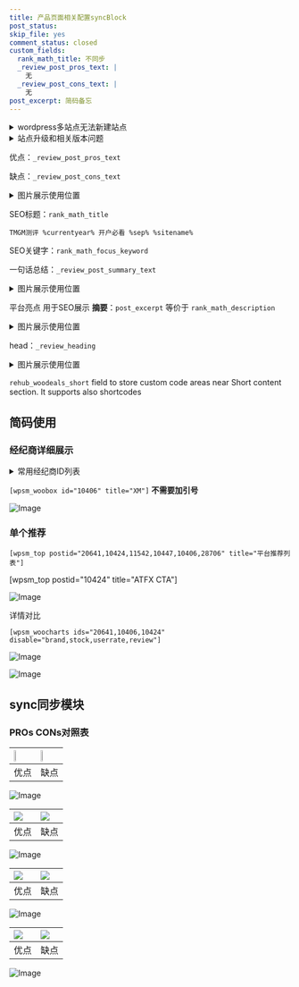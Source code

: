 ```yaml
---
title: 产品页面相关配置syncBlock
post_status: 
skip_file: yes
comment_status: closed
custom_fields:
  rank_math_title: 不同步
  _review_post_pros_text: |
    无
  _review_post_cons_text: |
    无
post_excerpt: 简码备忘
---
```

<details><summary>wordpress多站点无法新建站点</summary>

<li>和报错需要清理cookies一样的原因</li>
<li>wp-config.php里面<code>define( 'SUBDOMAIN_INSTALL', false );//子域名安装</code></li>
<li>新建子站点是用<code>define( 'SUBDOMAIN_INSTALL', true);//子域名安装</code> 完成以后，改成<code>false</code></li>
</details>

<details><summary>站点升级和相关版本问题</summary>

<p>wordpress：5.9.9
woocommerce：7.5.1
出现问题的地方：主题选项里面>><strong>Product layout >>compact style</strong></p>
<p>如何出现没有用过的字段 导致无法保存。先导出配置 然后进行修改，后面再次恢复即可。</p>
<p>出现部分字段无法显示时，需要返回默认布局后，对产品进行保存就好了。</p>
<p></p>
</details>

优点：`_review_post_pros_text`

缺点：`_review_post_cons_text`

<details><summary>图片展示使用位置</summary>

<img src="https://prod-files-secure.s3.us-west-2.amazonaws.com/39ed1227-6d7d-4570-be36-9ccd4a2c4241/f51d3d83-55d4-4bdf-9604-f37ec77ab556/Untitled.png?X-Amz-Algorithm=AWS4-HMAC-SHA256&X-Amz-Content-Sha256=UNSIGNED-PAYLOAD&X-Amz-Credential=ASIAZI2LB466QMNPDAWA%2F20250806%2Fus-west-2%2Fs3%2Faws4_request&X-Amz-Date=20250806T225520Z&X-Amz-Expires=3600&X-Amz-Security-Token=IQoJb3JpZ2luX2VjEEYaCXVzLXdlc3QtMiJGMEQCIGvI9oD3pqL0U7ajosPf6WRfXuKekLm3Y0VoQnhRr98zAiAcgHBnqxp1WHc%2FsR7E4Com%2Bm%2F4khmAP0pm3VUwuOERxCr%2FAwh%2FEAAaDDYzNzQyMzE4MzgwNSIMHGANjXODIg1u2RSPKtwDqQpUvXqFGedHQBmSv0VaXXnRjNAUR4qEiPitjwHJTUpR9dzMUQtf0SlE74Sg1ElVEOuU%2FiGjWPVAfsP7nBjFc2vplfvY68%2BfM%2FebI3PdVWu32w7LadfHP%2FTUrO95ttgi9Eiu2jE%2F9lsvU9L3hN488Fv3wf5g1rqBi553wlDgCk9dKBD39m4rWbc9mP4GNSO7pwVKy0g%2Fo3d6mtp2NQS%2Bc7TJVFUyM%2FPrzFxAMnPeHChJYDEffs4nS%2BMuhVsCeLCWKdXUskET9%2Bi68gI5XeyehhHbgEUqWAwgdtE77HClRv3uhZY1Ej%2BI%2Bm%2Bjs0lbIzGqBC5B3PNEGyXHup6tLfWWwRttk%2F4kLiVCoaYtZaoXcEIRv1Z36L5X0FseN8dDCmXX9Zy%2F0yK6LoX3e8Tf0w28ndoIMwOVoeejydQ1hRkbZNANTm0R2LySo2NeV5IWwxJB2t4PuyGP%2Fc5qnJRqKASpDsvEkzjo37%2B8vs2hEkpU6qFv%2BoPwQQ4qme%2Bw0fshf%2BcKPm5MwGnFHkV8hHDY0tOa3V0VA3GCyiY%2FnVDgQYjXHkbvQfYyTEupwIS6sb15%2B7ig5myHQTW87RvDrO3amHl%2Fgbn1WE2IAlytVyn%2BV3iR95TgBUECx0rqOgekIDcwoZrPxAY6pgFzBwGQE5kMDyFJosMHL6Joq8TF9VtOdCD7xns%2B%2FL%2Bw2dNkErw95bFRiVZSthbFFoHsL58JRD4zPuncNjVIMU0Lwgtq0KDLT%2FQOGdOQ97L46Odui%2BDhxKLThkP1rV4A0dZJh45at65RmiiULc2p8pt0%2FBcVFhKwOB9MiZ6SJCW5LE7h0dLiWkPNmr%2BRd6FUwKlR7Ib%2FVFH0RDdWnXAEQhEOv5c4nsi1&X-Amz-Signature=0f8f1577f5525b5db094a44f84df5c5af16ea8bc867b07156ec0d41e00b87f2e&X-Amz-SignedHeaders=host&x-amz-checksum-mode=ENABLED&x-id=GetObject" alt="Image">
</details>

SEO标题：`rank_math_title`

`TMGM测评 %currentyear% 开户必看 %sep% %sitename%`

SEO关键字：`rank_math_focus_keyword`

一句话总结：`_review_post_summary_text`

<details><summary>图片展示使用位置</summary>

<img src="https://prod-files-secure.s3.us-west-2.amazonaws.com/39ed1227-6d7d-4570-be36-9ccd4a2c4241/4b96a922-296c-4f4e-8630-d1c870cbce01/Untitled.png?X-Amz-Algorithm=AWS4-HMAC-SHA256&X-Amz-Content-Sha256=UNSIGNED-PAYLOAD&X-Amz-Credential=ASIAZI2LB4662SSSK5DI%2F20250806%2Fus-west-2%2Fs3%2Faws4_request&X-Amz-Date=20250806T225521Z&X-Amz-Expires=3600&X-Amz-Security-Token=IQoJb3JpZ2luX2VjEEYaCXVzLXdlc3QtMiJHMEUCIQC49DfJSt%2Fcm9fgToYzLYJepxWpn6lml3SerRN%2B93mdbgIgGWrTvwAzHIT8QFSfGq8rLQQHqRUMQHu3sOASp1dOfHkq%2FwMIfxAAGgw2Mzc0MjMxODM4MDUiDLYssN%2FulDdMEYSYCSrcA2tOPGRNoSuQp5y%2BPfFu%2BJCPHenud8gr1le9px6Hr7jmpBSpSW4JFbbyNhZVl%2Bxq0P%2Bt7yRpVXgyFPghrRkpq4bvajC%2FZxJsZl9kVcZZ2SvYQXyaHcIzTVeg1SJHU3PzmvFiiUHu7je6TnZb6ADTwRcrc9Jfh53I6JeJMIzCNCUz%2B54RBumGzvGONNXZXAI26zOgg87SwxFHQQeE2rTNNpAMYfkWiOLaBVqzsjZg1U0qC46x76GFnqPP3qxw7XIpToaADZdTi9SarI7YbbnLRE8C7q5KgpZRfM2y1m3h9GUTVq1Y3MZ1mfMPtj8sAjVcqPwsUC9RvBooqEp8hybx5t577VXjJspJZrWiMN0ctSPTnC0N1u8gZ12KAe9uyih6oP0B5yNJymohcupGkUoV41VGfuc7yIbvXiC78LaGX0m7148N0KFYn29Y%2Bl8ooth%2BODgWdwCGCYAOeUfflo6LFvWilmNlK1XkT%2Bk60B5p5O7l2KK8%2FAQPF4vedd4fZuXRUPhkFkBWnhvtIQLtaqwFz4hvCPCuueIhVPcKlBktWHhovKSYaJuTmcmkC%2BLY0eyt%2BnXjGer3P4zMsxDFK1NEtv%2FCaCYvOeNFV0WobcogEQTlEsXxnl%2B1DyTbdKqjMOeZz8QGOqUBcjomZPVkvprraSJpiKaVp7GDH27OCtmKrOCuhYubtQixj5Co6OahTokZLFwcHJCwOd9KOfW2hVUdXpR6KZabcVuX8Gy8xI%2Frl6sGG8FwhKjUxAxzC%2FvUWPLp7uL2%2FJfeCEsolDPYI%2BGRoxzvWetS4as%2B442pD1qDDvVLryhmuiTPfSw87F5SN5oZRL9tfhMJnfH%2Bteax8RSJAicY7gZDm52nljk7&X-Amz-Signature=a3e95234c8bcff37936b59240680a00f984da8659c500a702cacd6008b269313&X-Amz-SignedHeaders=host&x-amz-checksum-mode=ENABLED&x-id=GetObject" alt="Image">
</details>

平台亮点 用于SEO展示 **摘要**：`post_excerpt`  等价于 `rank_math_description`

<details><summary>图片展示使用位置</summary>

<img src="https://prod-files-secure.s3.us-west-2.amazonaws.com/39ed1227-6d7d-4570-be36-9ccd4a2c4241/1ee11f63-b60a-4dfe-a7a7-d58ff23b5d88/Untitled.png?X-Amz-Algorithm=AWS4-HMAC-SHA256&X-Amz-Content-Sha256=UNSIGNED-PAYLOAD&X-Amz-Credential=ASIAZI2LB466STTLDPEX%2F20250806%2Fus-west-2%2Fs3%2Faws4_request&X-Amz-Date=20250806T225521Z&X-Amz-Expires=3600&X-Amz-Security-Token=IQoJb3JpZ2luX2VjEEYaCXVzLXdlc3QtMiJGMEQCIHzFHWvR%2B0%2FK8gYSRrwdR3nj3xONxBksB3TMjLj4NwO4AiBQXvJjWzTnMT1%2BtOSeLfuNvJHchCi3L2YqQTQtW4fP0yr%2FAwh%2FEAAaDDYzNzQyMzE4MzgwNSIMlbo%2B3QEn%2B7UonhxyKtwDPn%2BYyqsUQSFCm62wY5ptBBUctoxhFUPOh49TYFmQ8Z3RiTrWIC2SetCe6c8BKjnREni2ojid%2F4d4vyDoDiXYYFcoTN3KMQtLFwh4h1%2BeLNwhZdDwdCpYoTXG%2FGpUXYyJCEqv2fVbuxrJf3ToK8fRkzIVTvqstfsLNlMuLu68vywOFUqGA5acCMKxBB6iQfbF0LXfTZPdbi5GJgePeniOme7ubijndTobKIXgZKBe%2BS1KWfOoUOf6B7tW7%2B6CoYAz8oiGP%2Bn8y9GCBGpLvpIucoMmgdiXjzv%2BI2tFkpgRCQN0zeKSbGqstDXONonMc5PR9qSHLti1%2BxX9XNEnFW8nau4zOsxljzIaDVAFk29VFjkUKJo3DSk5zhQw202RTVa1WSU773FDOlaBAuh6fqz2zc0FEF1XI8fo44H%2FjTgu0Wg4O%2FWCJAxjIv6jrsndLDNkatpPSPz6R14aC1edGM5uOWq0zJQZlPdvenOCPAb8%2BwhKGXc%2BFxttI0QnVismPxLiVOPIJgEnzmfFEVkjPXogB6OcMBqhh%2BF4kKXgVl08a8CWY8aDPICI1karJ9N%2Bl2J%2F0ozbBBQ%2FWLR3IbEgE3tubJ5UxZo5LdRIR0HHsYFy9hosD7VfFTA5t%2BJFvZ0wx5nPxAY6pgEwfIV3Kk7pb1yY9X%2FoIBPvCf5yOIF0zk7%2Byx2oizlfpDTwgHJqeI3rVYvfzbzn4INjWakJ0WdzLwaQj%2BTj4gNZOC7FXWYdc9Ulg%2BrdLrWKxCXdGpLxKa7pxpb5WhCuIPyQr32pt3R%2F0YG3HfSKWol8o3juqRq37wB2XhHCij1fP3cR4SQ0YuO73OpoEapccstXxMLUr7ElJt0VeHdCkPuaFIUwrOad&X-Amz-Signature=ed713e86f0c5d84dd5c33d1cab880b1eb67ef4da5e4895696643dec120322aef&X-Amz-SignedHeaders=host&x-amz-checksum-mode=ENABLED&x-id=GetObject" alt="Image">
<img src="https://prod-files-secure.s3.us-west-2.amazonaws.com/39ed1227-6d7d-4570-be36-9ccd4a2c4241/ad4118b5-78d8-4fbe-801e-3b29b5d99c01/Untitled.png?X-Amz-Algorithm=AWS4-HMAC-SHA256&X-Amz-Content-Sha256=UNSIGNED-PAYLOAD&X-Amz-Credential=ASIAZI2LB466STTLDPEX%2F20250806%2Fus-west-2%2Fs3%2Faws4_request&X-Amz-Date=20250806T225521Z&X-Amz-Expires=3600&X-Amz-Security-Token=IQoJb3JpZ2luX2VjEEYaCXVzLXdlc3QtMiJGMEQCIHzFHWvR%2B0%2FK8gYSRrwdR3nj3xONxBksB3TMjLj4NwO4AiBQXvJjWzTnMT1%2BtOSeLfuNvJHchCi3L2YqQTQtW4fP0yr%2FAwh%2FEAAaDDYzNzQyMzE4MzgwNSIMlbo%2B3QEn%2B7UonhxyKtwDPn%2BYyqsUQSFCm62wY5ptBBUctoxhFUPOh49TYFmQ8Z3RiTrWIC2SetCe6c8BKjnREni2ojid%2F4d4vyDoDiXYYFcoTN3KMQtLFwh4h1%2BeLNwhZdDwdCpYoTXG%2FGpUXYyJCEqv2fVbuxrJf3ToK8fRkzIVTvqstfsLNlMuLu68vywOFUqGA5acCMKxBB6iQfbF0LXfTZPdbi5GJgePeniOme7ubijndTobKIXgZKBe%2BS1KWfOoUOf6B7tW7%2B6CoYAz8oiGP%2Bn8y9GCBGpLvpIucoMmgdiXjzv%2BI2tFkpgRCQN0zeKSbGqstDXONonMc5PR9qSHLti1%2BxX9XNEnFW8nau4zOsxljzIaDVAFk29VFjkUKJo3DSk5zhQw202RTVa1WSU773FDOlaBAuh6fqz2zc0FEF1XI8fo44H%2FjTgu0Wg4O%2FWCJAxjIv6jrsndLDNkatpPSPz6R14aC1edGM5uOWq0zJQZlPdvenOCPAb8%2BwhKGXc%2BFxttI0QnVismPxLiVOPIJgEnzmfFEVkjPXogB6OcMBqhh%2BF4kKXgVl08a8CWY8aDPICI1karJ9N%2Bl2J%2F0ozbBBQ%2FWLR3IbEgE3tubJ5UxZo5LdRIR0HHsYFy9hosD7VfFTA5t%2BJFvZ0wx5nPxAY6pgEwfIV3Kk7pb1yY9X%2FoIBPvCf5yOIF0zk7%2Byx2oizlfpDTwgHJqeI3rVYvfzbzn4INjWakJ0WdzLwaQj%2BTj4gNZOC7FXWYdc9Ulg%2BrdLrWKxCXdGpLxKa7pxpb5WhCuIPyQr32pt3R%2F0YG3HfSKWol8o3juqRq37wB2XhHCij1fP3cR4SQ0YuO73OpoEapccstXxMLUr7ElJt0VeHdCkPuaFIUwrOad&X-Amz-Signature=4067138948910d98ab1e7c522a5ec115311da03356c788bbbb859e040467b945&X-Amz-SignedHeaders=host&x-amz-checksum-mode=ENABLED&x-id=GetObject" alt="Image">
<img src="https://prod-files-secure.s3.us-west-2.amazonaws.com/39ed1227-6d7d-4570-be36-9ccd4a2c4241/a38cf7c9-a79c-4b64-9e94-13589fe0758b/Untitled.png?X-Amz-Algorithm=AWS4-HMAC-SHA256&X-Amz-Content-Sha256=UNSIGNED-PAYLOAD&X-Amz-Credential=ASIAZI2LB466STTLDPEX%2F20250806%2Fus-west-2%2Fs3%2Faws4_request&X-Amz-Date=20250806T225521Z&X-Amz-Expires=3600&X-Amz-Security-Token=IQoJb3JpZ2luX2VjEEYaCXVzLXdlc3QtMiJGMEQCIHzFHWvR%2B0%2FK8gYSRrwdR3nj3xONxBksB3TMjLj4NwO4AiBQXvJjWzTnMT1%2BtOSeLfuNvJHchCi3L2YqQTQtW4fP0yr%2FAwh%2FEAAaDDYzNzQyMzE4MzgwNSIMlbo%2B3QEn%2B7UonhxyKtwDPn%2BYyqsUQSFCm62wY5ptBBUctoxhFUPOh49TYFmQ8Z3RiTrWIC2SetCe6c8BKjnREni2ojid%2F4d4vyDoDiXYYFcoTN3KMQtLFwh4h1%2BeLNwhZdDwdCpYoTXG%2FGpUXYyJCEqv2fVbuxrJf3ToK8fRkzIVTvqstfsLNlMuLu68vywOFUqGA5acCMKxBB6iQfbF0LXfTZPdbi5GJgePeniOme7ubijndTobKIXgZKBe%2BS1KWfOoUOf6B7tW7%2B6CoYAz8oiGP%2Bn8y9GCBGpLvpIucoMmgdiXjzv%2BI2tFkpgRCQN0zeKSbGqstDXONonMc5PR9qSHLti1%2BxX9XNEnFW8nau4zOsxljzIaDVAFk29VFjkUKJo3DSk5zhQw202RTVa1WSU773FDOlaBAuh6fqz2zc0FEF1XI8fo44H%2FjTgu0Wg4O%2FWCJAxjIv6jrsndLDNkatpPSPz6R14aC1edGM5uOWq0zJQZlPdvenOCPAb8%2BwhKGXc%2BFxttI0QnVismPxLiVOPIJgEnzmfFEVkjPXogB6OcMBqhh%2BF4kKXgVl08a8CWY8aDPICI1karJ9N%2Bl2J%2F0ozbBBQ%2FWLR3IbEgE3tubJ5UxZo5LdRIR0HHsYFy9hosD7VfFTA5t%2BJFvZ0wx5nPxAY6pgEwfIV3Kk7pb1yY9X%2FoIBPvCf5yOIF0zk7%2Byx2oizlfpDTwgHJqeI3rVYvfzbzn4INjWakJ0WdzLwaQj%2BTj4gNZOC7FXWYdc9Ulg%2BrdLrWKxCXdGpLxKa7pxpb5WhCuIPyQr32pt3R%2F0YG3HfSKWol8o3juqRq37wB2XhHCij1fP3cR4SQ0YuO73OpoEapccstXxMLUr7ElJt0VeHdCkPuaFIUwrOad&X-Amz-Signature=17f4bbf382228749b8ef98fe3c8893b1a3ac3ca311f7c73b49fe35d417fa5eea&X-Amz-SignedHeaders=host&x-amz-checksum-mode=ENABLED&x-id=GetObject" alt="Image">
<img src="https://prod-files-secure.s3.us-west-2.amazonaws.com/39ed1227-6d7d-4570-be36-9ccd4a2c4241/7da6fc1e-d2ac-42ae-8c75-cb5749aa18f6/Untitled.png?X-Amz-Algorithm=AWS4-HMAC-SHA256&X-Amz-Content-Sha256=UNSIGNED-PAYLOAD&X-Amz-Credential=ASIAZI2LB466STTLDPEX%2F20250806%2Fus-west-2%2Fs3%2Faws4_request&X-Amz-Date=20250806T225521Z&X-Amz-Expires=3600&X-Amz-Security-Token=IQoJb3JpZ2luX2VjEEYaCXVzLXdlc3QtMiJGMEQCIHzFHWvR%2B0%2FK8gYSRrwdR3nj3xONxBksB3TMjLj4NwO4AiBQXvJjWzTnMT1%2BtOSeLfuNvJHchCi3L2YqQTQtW4fP0yr%2FAwh%2FEAAaDDYzNzQyMzE4MzgwNSIMlbo%2B3QEn%2B7UonhxyKtwDPn%2BYyqsUQSFCm62wY5ptBBUctoxhFUPOh49TYFmQ8Z3RiTrWIC2SetCe6c8BKjnREni2ojid%2F4d4vyDoDiXYYFcoTN3KMQtLFwh4h1%2BeLNwhZdDwdCpYoTXG%2FGpUXYyJCEqv2fVbuxrJf3ToK8fRkzIVTvqstfsLNlMuLu68vywOFUqGA5acCMKxBB6iQfbF0LXfTZPdbi5GJgePeniOme7ubijndTobKIXgZKBe%2BS1KWfOoUOf6B7tW7%2B6CoYAz8oiGP%2Bn8y9GCBGpLvpIucoMmgdiXjzv%2BI2tFkpgRCQN0zeKSbGqstDXONonMc5PR9qSHLti1%2BxX9XNEnFW8nau4zOsxljzIaDVAFk29VFjkUKJo3DSk5zhQw202RTVa1WSU773FDOlaBAuh6fqz2zc0FEF1XI8fo44H%2FjTgu0Wg4O%2FWCJAxjIv6jrsndLDNkatpPSPz6R14aC1edGM5uOWq0zJQZlPdvenOCPAb8%2BwhKGXc%2BFxttI0QnVismPxLiVOPIJgEnzmfFEVkjPXogB6OcMBqhh%2BF4kKXgVl08a8CWY8aDPICI1karJ9N%2Bl2J%2F0ozbBBQ%2FWLR3IbEgE3tubJ5UxZo5LdRIR0HHsYFy9hosD7VfFTA5t%2BJFvZ0wx5nPxAY6pgEwfIV3Kk7pb1yY9X%2FoIBPvCf5yOIF0zk7%2Byx2oizlfpDTwgHJqeI3rVYvfzbzn4INjWakJ0WdzLwaQj%2BTj4gNZOC7FXWYdc9Ulg%2BrdLrWKxCXdGpLxKa7pxpb5WhCuIPyQr32pt3R%2F0YG3HfSKWol8o3juqRq37wB2XhHCij1fP3cR4SQ0YuO73OpoEapccstXxMLUr7ElJt0VeHdCkPuaFIUwrOad&X-Amz-Signature=5192f2234522f4674e725bc9d3b4b1f6786e8a665c28ff41df52ef5d9066f155&X-Amz-SignedHeaders=host&x-amz-checksum-mode=ENABLED&x-id=GetObject" alt="Image">
<img src="https://prod-files-secure.s3.us-west-2.amazonaws.com/39ed1227-6d7d-4570-be36-9ccd4a2c4241/7e97f40a-eaee-47f5-b2f9-475f96808fa7/Untitled.png?X-Amz-Algorithm=AWS4-HMAC-SHA256&X-Amz-Content-Sha256=UNSIGNED-PAYLOAD&X-Amz-Credential=ASIAZI2LB466STTLDPEX%2F20250806%2Fus-west-2%2Fs3%2Faws4_request&X-Amz-Date=20250806T225521Z&X-Amz-Expires=3600&X-Amz-Security-Token=IQoJb3JpZ2luX2VjEEYaCXVzLXdlc3QtMiJGMEQCIHzFHWvR%2B0%2FK8gYSRrwdR3nj3xONxBksB3TMjLj4NwO4AiBQXvJjWzTnMT1%2BtOSeLfuNvJHchCi3L2YqQTQtW4fP0yr%2FAwh%2FEAAaDDYzNzQyMzE4MzgwNSIMlbo%2B3QEn%2B7UonhxyKtwDPn%2BYyqsUQSFCm62wY5ptBBUctoxhFUPOh49TYFmQ8Z3RiTrWIC2SetCe6c8BKjnREni2ojid%2F4d4vyDoDiXYYFcoTN3KMQtLFwh4h1%2BeLNwhZdDwdCpYoTXG%2FGpUXYyJCEqv2fVbuxrJf3ToK8fRkzIVTvqstfsLNlMuLu68vywOFUqGA5acCMKxBB6iQfbF0LXfTZPdbi5GJgePeniOme7ubijndTobKIXgZKBe%2BS1KWfOoUOf6B7tW7%2B6CoYAz8oiGP%2Bn8y9GCBGpLvpIucoMmgdiXjzv%2BI2tFkpgRCQN0zeKSbGqstDXONonMc5PR9qSHLti1%2BxX9XNEnFW8nau4zOsxljzIaDVAFk29VFjkUKJo3DSk5zhQw202RTVa1WSU773FDOlaBAuh6fqz2zc0FEF1XI8fo44H%2FjTgu0Wg4O%2FWCJAxjIv6jrsndLDNkatpPSPz6R14aC1edGM5uOWq0zJQZlPdvenOCPAb8%2BwhKGXc%2BFxttI0QnVismPxLiVOPIJgEnzmfFEVkjPXogB6OcMBqhh%2BF4kKXgVl08a8CWY8aDPICI1karJ9N%2Bl2J%2F0ozbBBQ%2FWLR3IbEgE3tubJ5UxZo5LdRIR0HHsYFy9hosD7VfFTA5t%2BJFvZ0wx5nPxAY6pgEwfIV3Kk7pb1yY9X%2FoIBPvCf5yOIF0zk7%2Byx2oizlfpDTwgHJqeI3rVYvfzbzn4INjWakJ0WdzLwaQj%2BTj4gNZOC7FXWYdc9Ulg%2BrdLrWKxCXdGpLxKa7pxpb5WhCuIPyQr32pt3R%2F0YG3HfSKWol8o3juqRq37wB2XhHCij1fP3cR4SQ0YuO73OpoEapccstXxMLUr7ElJt0VeHdCkPuaFIUwrOad&X-Amz-Signature=dbd00ae3fd8a606dcc5ea97a11df9bc90b3dcb0cf01b177224a0d3148dff633a&X-Amz-SignedHeaders=host&x-amz-checksum-mode=ENABLED&x-id=GetObject" alt="Image">
</details>

head：`_review_heading`

<details><summary>图片展示使用位置</summary>

<img src="https://prod-files-secure.s3.us-west-2.amazonaws.com/39ed1227-6d7d-4570-be36-9ccd4a2c4241/3a4650ad-9887-415c-889a-edd51fa54f27/Untitled.png?X-Amz-Algorithm=AWS4-HMAC-SHA256&X-Amz-Content-Sha256=UNSIGNED-PAYLOAD&X-Amz-Credential=ASIAZI2LB4664K6RI7H6%2F20250806%2Fus-west-2%2Fs3%2Faws4_request&X-Amz-Date=20250806T225521Z&X-Amz-Expires=3600&X-Amz-Security-Token=IQoJb3JpZ2luX2VjEEYaCXVzLXdlc3QtMiJGMEQCIDgbUva3VAQeg49lWcCuHxSHiBKTvDcWDZlS%2Fguk8PSzAiAhcqdCRfagKG1enEWDVabVSMAxhpm15lEbEOiu7Jv2USr%2FAwh%2FEAAaDDYzNzQyMzE4MzgwNSIMx2G7s7dHnWTF2uNvKtwDujmnMxoxd0doiPwMm7UKatofooL5kE2pKZidA9nZV70scdfsoAlyIHFwSfVtU67%2F3pfqxerdd%2BQF%2F3%2BM5bZU16RBdUak4qKm%2F25SZShU9oCJDw6ICKgWZgbg4xMQxAuZi2cguKaFvZiCq2lVuMw8h58zhNVZFd0ftPtwS8e5UJUv0wBaHjwZQH5PeNRfXXwnWpcGx1o2kgXDDFZ%2BLT2noJtP6J2oCG9CgmreRYnOmKj1CYApAkbzdXe2D65nrG9w83wv0mb3fLgYZ72Hv6IWKduW%2BX%2FG8j9tUOK1F1UdXdRmxgVk%2F5JHImUa%2BMUNc895hZCFUpAe%2FkONz9D1kqs6EVEIxogVVeTWZL9%2B44xut3LKqEPIky69Sx1sKU%2B8fqEpU62HvgA5WrIRjZvLIPbtUeKmJh1B7YSZENk2Nm%2Bu94iuUcCZ4UaI9fVCfPTNd6K6gevsUL7qSwn2VxLfKefqKq%2FWc8uqNUdXpTcOnk9xOclRPwhxh2P9Loa%2Bbvxo5SVi5hHRhSk4xpFivJtuF0D4T52ht7CbdvmubntwzWwCYszrOljof%2Bkp%2BBrhVFVo6typrSgCGgvIsd6KipdrpdE7%2Fus1qZaC8hB9ulfa%2BIv9nw8XQEGJHpfb8XQn3l0w5ZnPxAY6pgHe1r4nk1pj4vsS0P9oWADZHlwUYO7icg1Z2OuMmgvhdA5pDOc%2BnnTVJW7mx%2FcZUjHen9%2F8ZEgQkYEk2KP0bNIIUId4IvAj4f66yEmLE7CTZr%2FDUCvf03e5%2FYhbZD05%2BN1wH6c9oxsQRPVU7zVTydEeNmwkbwy8saTmSLKNJ121Ty6LkpUVZVmM7uZNaWEOISbLHp%2F0Q7mVDKw%2FKhgVJlbbkgSN%2FQMV&X-Amz-Signature=edd2f9b757330d5b61cc0410a10087125aa864a20d166d96cf4b273124057875&X-Amz-SignedHeaders=host&x-amz-checksum-mode=ENABLED&x-id=GetObject" alt="Image">
</details>

`rehub_woodeals_short`	field to store custom code areas near Short content section. It supports also shortcodes



## 简码使用

### 经纪商详细展示

<details><summary>常用经纪商ID列表</summary>

<pre><code class="php">嘉盛 ===> 20641  [wpsm_woobox id="20641" title="嘉盛"]
易信easymarkets ===> 11542  [wpsm_woobox id="11542" title="易信easymarkets"]
ATFX外汇 ===> 10424  [wpsm_woobox id="10424" title="ATFX"]
XM ===> 10406  [wpsm_woobox id="10406" title="XM"]
TMGM ===> 29622  [wpsm_woobox id="29622" title="TMGM"]
HYCM ===> 10447  [wpsm_woobox id="10447" title="HYCM"]
fpmarkets澳福外汇 ===> 20639  [wpsm_woobox id="20639" title="fpmarkets澳福外汇"]</code></pre>
</details>

`[wpsm_woobox id="10406" title="XM"]` **不需要加引号**

![Image](https://prod-files-secure.s3.us-west-2.amazonaws.com/39ed1227-6d7d-4570-be36-9ccd4a2c4241/4f898f9d-0fa7-4e43-acd3-ac6bc7be575a/Untitled.png?X-Amz-Algorithm=AWS4-HMAC-SHA256&X-Amz-Content-Sha256=UNSIGNED-PAYLOAD&X-Amz-Credential=ASIAZI2LB466XXM7ADXL%2F20250806%2Fus-west-2%2Fs3%2Faws4_request&X-Amz-Date=20250806T225518Z&X-Amz-Expires=3600&X-Amz-Security-Token=IQoJb3JpZ2luX2VjEEYaCXVzLXdlc3QtMiJIMEYCIQC7wkUpzGR6XbFuiJ4wIQq325FTS%2BzbgKjrc1BRb7GRUgIhAPf3IBaJThHY2DKGaQ1yIWT5PjeFqQqifcYLlzlkvpj2Kv8DCH8QABoMNjM3NDIzMTgzODA1Igxg0aNS0%2BePwAybHC0q3AOhS2Bo9w0aTSs2XCTDp0W6b8x08ox1%2B7wGQhTiJ%2BAy0xQBtgWBPFFszfz2SYN88cUZyV5oUp9jR3Jml2jq5a4aJbfaW96KEYWX249gigc%2BF3oOck%2B2QGnP%2B%2FQfJ3q4hGCE3MOGZ9XZpNadKc5oEJx8Vmf82VUkJGHv4LQ%2BsCtoILzG8zrMuIyBbQMlkIkupVKkc7MHtCRsu%2FejkyvtfmFERJKm%2FR5LSZwBXLoei6F%2FOSpmSDPEvn29pCft7%2B%2FuC2SUkqsZPkuWr7sFL958fzpIrlg38Hu%2Fqyc9KqoInC7gU%2BIAtr2E0jzhT%2FkhHE7m1%2F1erGh63JaG%2FbL%2B52QrFkpaa%2BIxcfJnSuq6Dfbbb8lDB7Bmb0UsabJ5deCYOFJbeuwMW2Pu73ckpivg5sA6kixaMrWdvjhC8bzm66x1COz0qhck%2BAdsD2P3DP69leVdfmwhXG0oNp%2B2Ls%2FITw72pjX6Y33d0lG6WvodnjuasO0MPERC32ozH7v5riory1HdZTY4ZONY5YxwRTFUPwICCdyPhafmjYWyzqLQN0R4kDWxsSEihf9Fd3hINxQSiMxZgUUwJy3X1RGEsFX%2F1RyJuaIuhNPeynHWF32J4ddwdKpjY7%2Fv8JcdbmvAksCcxDDImc%2FEBjqkAcQ5xH0L7M0ZzgV2IZ4mdGQu15OoF5DfOqqffIDtyFsb3imIE%2Bi%2BoWmJyqMntFMkGmYziepy%2BgeLO8pVMQiUAHdcYhATZ7P2cK0Ue2D41vxlfVNj9og5OtHde4hJCRgLbjOXbFDJMLSPfX%2Bd3Djv8G4GQV4cOEIxcvgSfLJyxIcfHcu1r5kIxg%2F7CUU40i45yPpWe0SCt8RSZvMCfwx%2Bvsqf21Ec&X-Amz-Signature=84cae4298fe14342b9f9be4a69ef6cd877114c68f0c7c5bba062088f2b3a1b26&X-Amz-SignedHeaders=host&x-amz-checksum-mode=ENABLED&x-id=GetObject)

### 单个推荐
`[wpsm_top postid="20641,10424,11542,10447,10406,28706" title="平台推荐列表"]`

[wpsm_top postid="10424" title="ATFX CTA"]

![Image](https://prod-files-secure.s3.us-west-2.amazonaws.com/39ed1227-6d7d-4570-be36-9ccd4a2c4241/5ac620dc-51a8-48b6-b55d-91f47299193c/Untitled.png?X-Amz-Algorithm=AWS4-HMAC-SHA256&X-Amz-Content-Sha256=UNSIGNED-PAYLOAD&X-Amz-Credential=ASIAZI2LB466XXM7ADXL%2F20250806%2Fus-west-2%2Fs3%2Faws4_request&X-Amz-Date=20250806T225518Z&X-Amz-Expires=3600&X-Amz-Security-Token=IQoJb3JpZ2luX2VjEEYaCXVzLXdlc3QtMiJIMEYCIQC7wkUpzGR6XbFuiJ4wIQq325FTS%2BzbgKjrc1BRb7GRUgIhAPf3IBaJThHY2DKGaQ1yIWT5PjeFqQqifcYLlzlkvpj2Kv8DCH8QABoMNjM3NDIzMTgzODA1Igxg0aNS0%2BePwAybHC0q3AOhS2Bo9w0aTSs2XCTDp0W6b8x08ox1%2B7wGQhTiJ%2BAy0xQBtgWBPFFszfz2SYN88cUZyV5oUp9jR3Jml2jq5a4aJbfaW96KEYWX249gigc%2BF3oOck%2B2QGnP%2B%2FQfJ3q4hGCE3MOGZ9XZpNadKc5oEJx8Vmf82VUkJGHv4LQ%2BsCtoILzG8zrMuIyBbQMlkIkupVKkc7MHtCRsu%2FejkyvtfmFERJKm%2FR5LSZwBXLoei6F%2FOSpmSDPEvn29pCft7%2B%2FuC2SUkqsZPkuWr7sFL958fzpIrlg38Hu%2Fqyc9KqoInC7gU%2BIAtr2E0jzhT%2FkhHE7m1%2F1erGh63JaG%2FbL%2B52QrFkpaa%2BIxcfJnSuq6Dfbbb8lDB7Bmb0UsabJ5deCYOFJbeuwMW2Pu73ckpivg5sA6kixaMrWdvjhC8bzm66x1COz0qhck%2BAdsD2P3DP69leVdfmwhXG0oNp%2B2Ls%2FITw72pjX6Y33d0lG6WvodnjuasO0MPERC32ozH7v5riory1HdZTY4ZONY5YxwRTFUPwICCdyPhafmjYWyzqLQN0R4kDWxsSEihf9Fd3hINxQSiMxZgUUwJy3X1RGEsFX%2F1RyJuaIuhNPeynHWF32J4ddwdKpjY7%2Fv8JcdbmvAksCcxDDImc%2FEBjqkAcQ5xH0L7M0ZzgV2IZ4mdGQu15OoF5DfOqqffIDtyFsb3imIE%2Bi%2BoWmJyqMntFMkGmYziepy%2BgeLO8pVMQiUAHdcYhATZ7P2cK0Ue2D41vxlfVNj9og5OtHde4hJCRgLbjOXbFDJMLSPfX%2Bd3Djv8G4GQV4cOEIxcvgSfLJyxIcfHcu1r5kIxg%2F7CUU40i45yPpWe0SCt8RSZvMCfwx%2Bvsqf21Ec&X-Amz-Signature=4ffe3ab0bfae36f24207697c7f3a57ab4b119bc07dee8c6d8dc494c56bc84ee0&X-Amz-SignedHeaders=host&x-amz-checksum-mode=ENABLED&x-id=GetObject)

详情对比

`[wpsm_woocharts ids="20641,10406,10424" disable="brand,stock,userrate,review"]`

![Image](https://prod-files-secure.s3.us-west-2.amazonaws.com/39ed1227-6d7d-4570-be36-9ccd4a2c4241/bf3ba45f-b9f3-4295-8aef-b4a495fd25f4/Untitled.png?X-Amz-Algorithm=AWS4-HMAC-SHA256&X-Amz-Content-Sha256=UNSIGNED-PAYLOAD&X-Amz-Credential=ASIAZI2LB466XXM7ADXL%2F20250806%2Fus-west-2%2Fs3%2Faws4_request&X-Amz-Date=20250806T225518Z&X-Amz-Expires=3600&X-Amz-Security-Token=IQoJb3JpZ2luX2VjEEYaCXVzLXdlc3QtMiJIMEYCIQC7wkUpzGR6XbFuiJ4wIQq325FTS%2BzbgKjrc1BRb7GRUgIhAPf3IBaJThHY2DKGaQ1yIWT5PjeFqQqifcYLlzlkvpj2Kv8DCH8QABoMNjM3NDIzMTgzODA1Igxg0aNS0%2BePwAybHC0q3AOhS2Bo9w0aTSs2XCTDp0W6b8x08ox1%2B7wGQhTiJ%2BAy0xQBtgWBPFFszfz2SYN88cUZyV5oUp9jR3Jml2jq5a4aJbfaW96KEYWX249gigc%2BF3oOck%2B2QGnP%2B%2FQfJ3q4hGCE3MOGZ9XZpNadKc5oEJx8Vmf82VUkJGHv4LQ%2BsCtoILzG8zrMuIyBbQMlkIkupVKkc7MHtCRsu%2FejkyvtfmFERJKm%2FR5LSZwBXLoei6F%2FOSpmSDPEvn29pCft7%2B%2FuC2SUkqsZPkuWr7sFL958fzpIrlg38Hu%2Fqyc9KqoInC7gU%2BIAtr2E0jzhT%2FkhHE7m1%2F1erGh63JaG%2FbL%2B52QrFkpaa%2BIxcfJnSuq6Dfbbb8lDB7Bmb0UsabJ5deCYOFJbeuwMW2Pu73ckpivg5sA6kixaMrWdvjhC8bzm66x1COz0qhck%2BAdsD2P3DP69leVdfmwhXG0oNp%2B2Ls%2FITw72pjX6Y33d0lG6WvodnjuasO0MPERC32ozH7v5riory1HdZTY4ZONY5YxwRTFUPwICCdyPhafmjYWyzqLQN0R4kDWxsSEihf9Fd3hINxQSiMxZgUUwJy3X1RGEsFX%2F1RyJuaIuhNPeynHWF32J4ddwdKpjY7%2Fv8JcdbmvAksCcxDDImc%2FEBjqkAcQ5xH0L7M0ZzgV2IZ4mdGQu15OoF5DfOqqffIDtyFsb3imIE%2Bi%2BoWmJyqMntFMkGmYziepy%2BgeLO8pVMQiUAHdcYhATZ7P2cK0Ue2D41vxlfVNj9og5OtHde4hJCRgLbjOXbFDJMLSPfX%2Bd3Djv8G4GQV4cOEIxcvgSfLJyxIcfHcu1r5kIxg%2F7CUU40i45yPpWe0SCt8RSZvMCfwx%2Bvsqf21Ec&X-Amz-Signature=c564015700fed083c975c6c7e83c0e5c654186ac780ea2173acfe34d24033563&X-Amz-SignedHeaders=host&x-amz-checksum-mode=ENABLED&x-id=GetObject)

![Image](https://prod-files-secure.s3.us-west-2.amazonaws.com/39ed1227-6d7d-4570-be36-9ccd4a2c4241/30bc56ef-f383-4b48-9768-2ebc9e436ec0/Untitled.png?X-Amz-Algorithm=AWS4-HMAC-SHA256&X-Amz-Content-Sha256=UNSIGNED-PAYLOAD&X-Amz-Credential=ASIAZI2LB466XXM7ADXL%2F20250806%2Fus-west-2%2Fs3%2Faws4_request&X-Amz-Date=20250806T225518Z&X-Amz-Expires=3600&X-Amz-Security-Token=IQoJb3JpZ2luX2VjEEYaCXVzLXdlc3QtMiJIMEYCIQC7wkUpzGR6XbFuiJ4wIQq325FTS%2BzbgKjrc1BRb7GRUgIhAPf3IBaJThHY2DKGaQ1yIWT5PjeFqQqifcYLlzlkvpj2Kv8DCH8QABoMNjM3NDIzMTgzODA1Igxg0aNS0%2BePwAybHC0q3AOhS2Bo9w0aTSs2XCTDp0W6b8x08ox1%2B7wGQhTiJ%2BAy0xQBtgWBPFFszfz2SYN88cUZyV5oUp9jR3Jml2jq5a4aJbfaW96KEYWX249gigc%2BF3oOck%2B2QGnP%2B%2FQfJ3q4hGCE3MOGZ9XZpNadKc5oEJx8Vmf82VUkJGHv4LQ%2BsCtoILzG8zrMuIyBbQMlkIkupVKkc7MHtCRsu%2FejkyvtfmFERJKm%2FR5LSZwBXLoei6F%2FOSpmSDPEvn29pCft7%2B%2FuC2SUkqsZPkuWr7sFL958fzpIrlg38Hu%2Fqyc9KqoInC7gU%2BIAtr2E0jzhT%2FkhHE7m1%2F1erGh63JaG%2FbL%2B52QrFkpaa%2BIxcfJnSuq6Dfbbb8lDB7Bmb0UsabJ5deCYOFJbeuwMW2Pu73ckpivg5sA6kixaMrWdvjhC8bzm66x1COz0qhck%2BAdsD2P3DP69leVdfmwhXG0oNp%2B2Ls%2FITw72pjX6Y33d0lG6WvodnjuasO0MPERC32ozH7v5riory1HdZTY4ZONY5YxwRTFUPwICCdyPhafmjYWyzqLQN0R4kDWxsSEihf9Fd3hINxQSiMxZgUUwJy3X1RGEsFX%2F1RyJuaIuhNPeynHWF32J4ddwdKpjY7%2Fv8JcdbmvAksCcxDDImc%2FEBjqkAcQ5xH0L7M0ZzgV2IZ4mdGQu15OoF5DfOqqffIDtyFsb3imIE%2Bi%2BoWmJyqMntFMkGmYziepy%2BgeLO8pVMQiUAHdcYhATZ7P2cK0Ue2D41vxlfVNj9og5OtHde4hJCRgLbjOXbFDJMLSPfX%2Bd3Djv8G4GQV4cOEIxcvgSfLJyxIcfHcu1r5kIxg%2F7CUU40i45yPpWe0SCt8RSZvMCfwx%2Bvsqf21Ec&X-Amz-Signature=f8e4bf0bf1ee5528fdc8e8660e874c6a342c8f758de11fddbff152c35fe394a3&X-Amz-SignedHeaders=host&x-amz-checksum-mode=ENABLED&x-id=GetObject)

## sync同步模块

### PROs CONs对照表

| <img src="https://cdn.ifttt.fun/gh/jarlin8/OSS@main/icons/customize/pros.svg" height="auto" width="37.3%"> | <img src="https://cdn.ifttt.fun/gh/jarlin8/OSS@main/icons/customize/cons.svg" height="auto" width="28.8%"> |
| :--- | :--- |
| 优点 | 缺点 |

![Image](https://prod-files-secure.s3.us-west-2.amazonaws.com/39ed1227-6d7d-4570-be36-9ccd4a2c4241/8742b755-dfb5-4004-9a5f-d6e561664bd8/Untitled.png?X-Amz-Algorithm=AWS4-HMAC-SHA256&X-Amz-Content-Sha256=UNSIGNED-PAYLOAD&X-Amz-Credential=ASIAZI2LB466XXM7ADXL%2F20250806%2Fus-west-2%2Fs3%2Faws4_request&X-Amz-Date=20250806T225518Z&X-Amz-Expires=3600&X-Amz-Security-Token=IQoJb3JpZ2luX2VjEEYaCXVzLXdlc3QtMiJIMEYCIQC7wkUpzGR6XbFuiJ4wIQq325FTS%2BzbgKjrc1BRb7GRUgIhAPf3IBaJThHY2DKGaQ1yIWT5PjeFqQqifcYLlzlkvpj2Kv8DCH8QABoMNjM3NDIzMTgzODA1Igxg0aNS0%2BePwAybHC0q3AOhS2Bo9w0aTSs2XCTDp0W6b8x08ox1%2B7wGQhTiJ%2BAy0xQBtgWBPFFszfz2SYN88cUZyV5oUp9jR3Jml2jq5a4aJbfaW96KEYWX249gigc%2BF3oOck%2B2QGnP%2B%2FQfJ3q4hGCE3MOGZ9XZpNadKc5oEJx8Vmf82VUkJGHv4LQ%2BsCtoILzG8zrMuIyBbQMlkIkupVKkc7MHtCRsu%2FejkyvtfmFERJKm%2FR5LSZwBXLoei6F%2FOSpmSDPEvn29pCft7%2B%2FuC2SUkqsZPkuWr7sFL958fzpIrlg38Hu%2Fqyc9KqoInC7gU%2BIAtr2E0jzhT%2FkhHE7m1%2F1erGh63JaG%2FbL%2B52QrFkpaa%2BIxcfJnSuq6Dfbbb8lDB7Bmb0UsabJ5deCYOFJbeuwMW2Pu73ckpivg5sA6kixaMrWdvjhC8bzm66x1COz0qhck%2BAdsD2P3DP69leVdfmwhXG0oNp%2B2Ls%2FITw72pjX6Y33d0lG6WvodnjuasO0MPERC32ozH7v5riory1HdZTY4ZONY5YxwRTFUPwICCdyPhafmjYWyzqLQN0R4kDWxsSEihf9Fd3hINxQSiMxZgUUwJy3X1RGEsFX%2F1RyJuaIuhNPeynHWF32J4ddwdKpjY7%2Fv8JcdbmvAksCcxDDImc%2FEBjqkAcQ5xH0L7M0ZzgV2IZ4mdGQu15OoF5DfOqqffIDtyFsb3imIE%2Bi%2BoWmJyqMntFMkGmYziepy%2BgeLO8pVMQiUAHdcYhATZ7P2cK0Ue2D41vxlfVNj9og5OtHde4hJCRgLbjOXbFDJMLSPfX%2Bd3Djv8G4GQV4cOEIxcvgSfLJyxIcfHcu1r5kIxg%2F7CUU40i45yPpWe0SCt8RSZvMCfwx%2Bvsqf21Ec&X-Amz-Signature=b1f7ec07cbbd67bfbde556e2427584e03d9a463328a3fbb87d03378bfa490c88&X-Amz-SignedHeaders=host&x-amz-checksum-mode=ENABLED&x-id=GetObject)

| <img src="https://cdn.ifttt.fun/gh/jarlin8/OSS@main/icons/customize/pros1.svg" height="auto"> | <img src="https://cdn.ifttt.fun/gh/jarlin8/OSS@main/icons/customize/cons1.svg" height="auto"> |
| :--- | :--- |
| 优点 | 缺点 |

![Image](https://prod-files-secure.s3.us-west-2.amazonaws.com/39ed1227-6d7d-4570-be36-9ccd4a2c4241/806358f8-c9c4-4e17-bb35-c6c76a5397a5/Untitled.png?X-Amz-Algorithm=AWS4-HMAC-SHA256&X-Amz-Content-Sha256=UNSIGNED-PAYLOAD&X-Amz-Credential=ASIAZI2LB466XXM7ADXL%2F20250806%2Fus-west-2%2Fs3%2Faws4_request&X-Amz-Date=20250806T225518Z&X-Amz-Expires=3600&X-Amz-Security-Token=IQoJb3JpZ2luX2VjEEYaCXVzLXdlc3QtMiJIMEYCIQC7wkUpzGR6XbFuiJ4wIQq325FTS%2BzbgKjrc1BRb7GRUgIhAPf3IBaJThHY2DKGaQ1yIWT5PjeFqQqifcYLlzlkvpj2Kv8DCH8QABoMNjM3NDIzMTgzODA1Igxg0aNS0%2BePwAybHC0q3AOhS2Bo9w0aTSs2XCTDp0W6b8x08ox1%2B7wGQhTiJ%2BAy0xQBtgWBPFFszfz2SYN88cUZyV5oUp9jR3Jml2jq5a4aJbfaW96KEYWX249gigc%2BF3oOck%2B2QGnP%2B%2FQfJ3q4hGCE3MOGZ9XZpNadKc5oEJx8Vmf82VUkJGHv4LQ%2BsCtoILzG8zrMuIyBbQMlkIkupVKkc7MHtCRsu%2FejkyvtfmFERJKm%2FR5LSZwBXLoei6F%2FOSpmSDPEvn29pCft7%2B%2FuC2SUkqsZPkuWr7sFL958fzpIrlg38Hu%2Fqyc9KqoInC7gU%2BIAtr2E0jzhT%2FkhHE7m1%2F1erGh63JaG%2FbL%2B52QrFkpaa%2BIxcfJnSuq6Dfbbb8lDB7Bmb0UsabJ5deCYOFJbeuwMW2Pu73ckpivg5sA6kixaMrWdvjhC8bzm66x1COz0qhck%2BAdsD2P3DP69leVdfmwhXG0oNp%2B2Ls%2FITw72pjX6Y33d0lG6WvodnjuasO0MPERC32ozH7v5riory1HdZTY4ZONY5YxwRTFUPwICCdyPhafmjYWyzqLQN0R4kDWxsSEihf9Fd3hINxQSiMxZgUUwJy3X1RGEsFX%2F1RyJuaIuhNPeynHWF32J4ddwdKpjY7%2Fv8JcdbmvAksCcxDDImc%2FEBjqkAcQ5xH0L7M0ZzgV2IZ4mdGQu15OoF5DfOqqffIDtyFsb3imIE%2Bi%2BoWmJyqMntFMkGmYziepy%2BgeLO8pVMQiUAHdcYhATZ7P2cK0Ue2D41vxlfVNj9og5OtHde4hJCRgLbjOXbFDJMLSPfX%2Bd3Djv8G4GQV4cOEIxcvgSfLJyxIcfHcu1r5kIxg%2F7CUU40i45yPpWe0SCt8RSZvMCfwx%2Bvsqf21Ec&X-Amz-Signature=4000eac44b364c7569d67d93e0afba278ec0a310991cbe2841a5d400f7e8dbc0&X-Amz-SignedHeaders=host&x-amz-checksum-mode=ENABLED&x-id=GetObject)

| <img src="https://cdn.ifttt.fun/gh/jarlin8/OSS@main/icons/customize/pros2.svg" height="auto"> | <img src="https://cdn.ifttt.fun/gh/jarlin8/OSS@main/icons/customize/cons2.svg" height="auto"> |
| :--- | :--- |
| 优点 | 缺点 |

![Image](https://prod-files-secure.s3.us-west-2.amazonaws.com/39ed1227-6d7d-4570-be36-9ccd4a2c4241/a9245ec9-70dd-4005-b534-0d54315fc5f3/Untitled.png?X-Amz-Algorithm=AWS4-HMAC-SHA256&X-Amz-Content-Sha256=UNSIGNED-PAYLOAD&X-Amz-Credential=ASIAZI2LB466XXM7ADXL%2F20250806%2Fus-west-2%2Fs3%2Faws4_request&X-Amz-Date=20250806T225518Z&X-Amz-Expires=3600&X-Amz-Security-Token=IQoJb3JpZ2luX2VjEEYaCXVzLXdlc3QtMiJIMEYCIQC7wkUpzGR6XbFuiJ4wIQq325FTS%2BzbgKjrc1BRb7GRUgIhAPf3IBaJThHY2DKGaQ1yIWT5PjeFqQqifcYLlzlkvpj2Kv8DCH8QABoMNjM3NDIzMTgzODA1Igxg0aNS0%2BePwAybHC0q3AOhS2Bo9w0aTSs2XCTDp0W6b8x08ox1%2B7wGQhTiJ%2BAy0xQBtgWBPFFszfz2SYN88cUZyV5oUp9jR3Jml2jq5a4aJbfaW96KEYWX249gigc%2BF3oOck%2B2QGnP%2B%2FQfJ3q4hGCE3MOGZ9XZpNadKc5oEJx8Vmf82VUkJGHv4LQ%2BsCtoILzG8zrMuIyBbQMlkIkupVKkc7MHtCRsu%2FejkyvtfmFERJKm%2FR5LSZwBXLoei6F%2FOSpmSDPEvn29pCft7%2B%2FuC2SUkqsZPkuWr7sFL958fzpIrlg38Hu%2Fqyc9KqoInC7gU%2BIAtr2E0jzhT%2FkhHE7m1%2F1erGh63JaG%2FbL%2B52QrFkpaa%2BIxcfJnSuq6Dfbbb8lDB7Bmb0UsabJ5deCYOFJbeuwMW2Pu73ckpivg5sA6kixaMrWdvjhC8bzm66x1COz0qhck%2BAdsD2P3DP69leVdfmwhXG0oNp%2B2Ls%2FITw72pjX6Y33d0lG6WvodnjuasO0MPERC32ozH7v5riory1HdZTY4ZONY5YxwRTFUPwICCdyPhafmjYWyzqLQN0R4kDWxsSEihf9Fd3hINxQSiMxZgUUwJy3X1RGEsFX%2F1RyJuaIuhNPeynHWF32J4ddwdKpjY7%2Fv8JcdbmvAksCcxDDImc%2FEBjqkAcQ5xH0L7M0ZzgV2IZ4mdGQu15OoF5DfOqqffIDtyFsb3imIE%2Bi%2BoWmJyqMntFMkGmYziepy%2BgeLO8pVMQiUAHdcYhATZ7P2cK0Ue2D41vxlfVNj9og5OtHde4hJCRgLbjOXbFDJMLSPfX%2Bd3Djv8G4GQV4cOEIxcvgSfLJyxIcfHcu1r5kIxg%2F7CUU40i45yPpWe0SCt8RSZvMCfwx%2Bvsqf21Ec&X-Amz-Signature=0677aa71fb1dbdab93b39977243d1f0c6102313c337325f1c8be7849ac8bf6ed&X-Amz-SignedHeaders=host&x-amz-checksum-mode=ENABLED&x-id=GetObject)

| <img src="https://cdn.ifttt.fun/gh/jarlin8/OSS@main/icons/customize/pros3.svg" height="auto"> | <img src="https://cdn.ifttt.fun/gh/jarlin8/OSS@main/icons/customize/cons3.svg" height="auto"> |
| :--- | :--- |
| 优点 | 缺点 |

![Image](https://prod-files-secure.s3.us-west-2.amazonaws.com/39ed1227-6d7d-4570-be36-9ccd4a2c4241/e1e580a2-2e5c-4780-9ff4-19c318fc2284/Untitled.png?X-Amz-Algorithm=AWS4-HMAC-SHA256&X-Amz-Content-Sha256=UNSIGNED-PAYLOAD&X-Amz-Credential=ASIAZI2LB466XXM7ADXL%2F20250806%2Fus-west-2%2Fs3%2Faws4_request&X-Amz-Date=20250806T225518Z&X-Amz-Expires=3600&X-Amz-Security-Token=IQoJb3JpZ2luX2VjEEYaCXVzLXdlc3QtMiJIMEYCIQC7wkUpzGR6XbFuiJ4wIQq325FTS%2BzbgKjrc1BRb7GRUgIhAPf3IBaJThHY2DKGaQ1yIWT5PjeFqQqifcYLlzlkvpj2Kv8DCH8QABoMNjM3NDIzMTgzODA1Igxg0aNS0%2BePwAybHC0q3AOhS2Bo9w0aTSs2XCTDp0W6b8x08ox1%2B7wGQhTiJ%2BAy0xQBtgWBPFFszfz2SYN88cUZyV5oUp9jR3Jml2jq5a4aJbfaW96KEYWX249gigc%2BF3oOck%2B2QGnP%2B%2FQfJ3q4hGCE3MOGZ9XZpNadKc5oEJx8Vmf82VUkJGHv4LQ%2BsCtoILzG8zrMuIyBbQMlkIkupVKkc7MHtCRsu%2FejkyvtfmFERJKm%2FR5LSZwBXLoei6F%2FOSpmSDPEvn29pCft7%2B%2FuC2SUkqsZPkuWr7sFL958fzpIrlg38Hu%2Fqyc9KqoInC7gU%2BIAtr2E0jzhT%2FkhHE7m1%2F1erGh63JaG%2FbL%2B52QrFkpaa%2BIxcfJnSuq6Dfbbb8lDB7Bmb0UsabJ5deCYOFJbeuwMW2Pu73ckpivg5sA6kixaMrWdvjhC8bzm66x1COz0qhck%2BAdsD2P3DP69leVdfmwhXG0oNp%2B2Ls%2FITw72pjX6Y33d0lG6WvodnjuasO0MPERC32ozH7v5riory1HdZTY4ZONY5YxwRTFUPwICCdyPhafmjYWyzqLQN0R4kDWxsSEihf9Fd3hINxQSiMxZgUUwJy3X1RGEsFX%2F1RyJuaIuhNPeynHWF32J4ddwdKpjY7%2Fv8JcdbmvAksCcxDDImc%2FEBjqkAcQ5xH0L7M0ZzgV2IZ4mdGQu15OoF5DfOqqffIDtyFsb3imIE%2Bi%2BoWmJyqMntFMkGmYziepy%2BgeLO8pVMQiUAHdcYhATZ7P2cK0Ue2D41vxlfVNj9og5OtHde4hJCRgLbjOXbFDJMLSPfX%2Bd3Djv8G4GQV4cOEIxcvgSfLJyxIcfHcu1r5kIxg%2F7CUU40i45yPpWe0SCt8RSZvMCfwx%2Bvsqf21Ec&X-Amz-Signature=8ff5eab97d8fc69d85f60da6f62dc6764f318bfc1e5715c398fa0eb5dd683c62&X-Amz-SignedHeaders=host&x-amz-checksum-mode=ENABLED&x-id=GetObject)